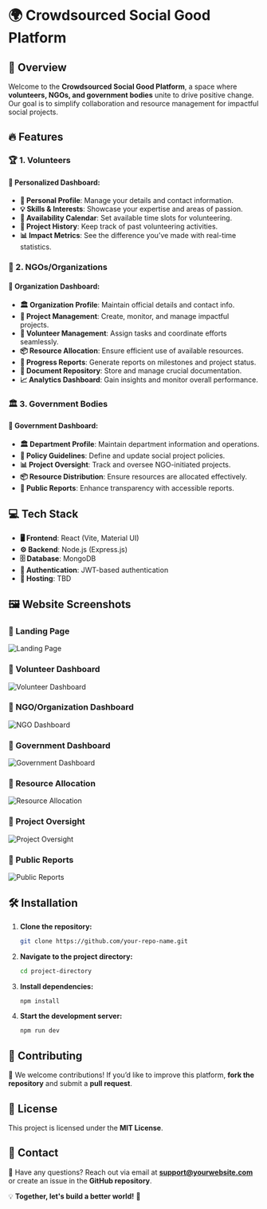 # 🌍 Crowdsourced Social Good Platform

## 🚀 Overview
Welcome to the **Crowdsourced Social Good Platform**, a space where **volunteers, NGOs, and government bodies** unite to drive positive change. Our goal is to simplify collaboration and resource management for impactful social projects.

## 🔥 Features

### 🏆 1. Volunteers
#### 🎯 Personalized Dashboard:
- **👤 Personal Profile**: Manage your details and contact information.
- **💡 Skills & Interests**: Showcase your expertise and areas of passion.
- **📅 Availability Calendar**: Set available time slots for volunteering.
- **📜 Project History**: Keep track of past volunteering activities.
- **📊 Impact Metrics**: See the difference you’ve made with real-time statistics.

### 🤝 2. NGOs/Organizations
#### 🏢 Organization Dashboard:
- **🏛️ Organization Profile**: Maintain official details and contact info.
- **📌 Project Management**: Create, monitor, and manage impactful projects.
- **👥 Volunteer Management**: Assign tasks and coordinate efforts seamlessly.
- **📦 Resource Allocation**: Ensure efficient use of available resources.
- **📑 Progress Reports**: Generate reports on milestones and project status.
- **📂 Document Repository**: Store and manage crucial documentation.
- **📈 Analytics Dashboard**: Gain insights and monitor overall performance.

### 🏛️ 3. Government Bodies
#### 🏢 Government Dashboard:
- **🏛️ Department Profile**: Maintain department information and operations.
- **📜 Policy Guidelines**: Define and update social project policies.
- **📊 Project Oversight**: Track and oversee NGO-initiated projects.
- **📦 Resource Distribution**: Ensure resources are allocated effectively.
- **📢 Public Reports**: Enhance transparency with accessible reports.

## 💻 Tech Stack
- **🖥️ Frontend**: React (Vite, Material UI)
- **⚙️ Backend**: Node.js (Express.js)
- **🗄️ Database**: MongoDB
- **🔐 Authentication**: JWT-based authentication
- **🚀 Hosting**: TBD

## 🖼️ Website Screenshots
### 🔹 Landing Page
![Landing Page](https://github.com/user-attachments/assets/4c8ee24e-9e66-4955-a8ab-4dbf582479d9)

### 🔹 Volunteer Dashboard
![Volunteer Dashboard](https://github.com/user-attachments/assets/34489784-627f-40fa-9263-3064f71079d5)

### 🔹 NGO/Organization Dashboard
![NGO Dashboard](https://github.com/user-attachments/assets/d835c3eb-fce8-41ac-9591-5c51e9de6dfe)

### 🔹 Government Dashboard
![Government Dashboard](https://github.com/user-attachments/assets/666b9838-370b-4071-8dc7-99eee71898ee)

### 🔹 Resource Allocation
![Resource Allocation](https://github.com/user-attachments/assets/dd693096-a50c-4ad9-af91-687ea90283f2)

### 🔹 Project Oversight
![Project Oversight](https://github.com/user-attachments/assets/d5b87b19-0952-410a-873f-5620433ed19e)

### 🔹 Public Reports
![Public Reports](https://github.com/user-attachments/assets/da377767-4af8-4dfa-ae50-19f1127912a0)

## 🛠 Installation
1. **Clone the repository:**
   ```sh
   git clone https://github.com/your-repo-name.git
   ```
2. **Navigate to the project directory:**
   ```sh
   cd project-directory
   ```
3. **Install dependencies:**
   ```sh
   npm install
   ```
4. **Start the development server:**
   ```sh
   npm run dev
   ```

## 🤝 Contributing
🚀 We welcome contributions! If you’d like to improve this platform, **fork the repository** and submit a **pull request**.

## 📜 License
This project is licensed under the **MIT License**.

## 📩 Contact
📧 Have any questions? Reach out via email at **support@yourwebsite.com** or create an issue in the **GitHub repository**.

💡 **Together, let's build a better world!** 🌱

